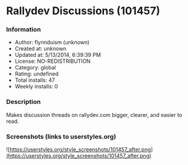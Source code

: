 # Rallydev Discussions (101457)

### Information
- Author: flynnduism (unknown)
- Created at: unknown
- Updated at: 5/13/2014, 6:39:39 PM
- License: NO-REDISTRIBUTION
- Category: global
- Rating: undefined
- Total installs: 47
- Weekly installs: 0


### Description
Makes discussion threads on rallydev.com bigger, clearer, and easier to read.


### Screenshots (links to userstyles.org)
![https://userstyles.org/style_screenshots/101457_after.png](https://userstyles.org/style_screenshots/101457_after.png)


